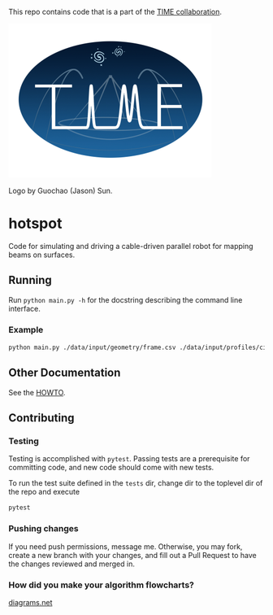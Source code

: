 This repo contains code that is a part of the [TIME collaboration](https://ui.adsabs.harvard.edu/abs/2014SPIE.9153E..1WC/abstract).

![TIME Collaboration](docs/img/time_logo.png)

Logo by Guochao (Jason) Sun.

# hotspot

Code for simulating and driving a cable-driven parallel robot for mapping beams on surfaces.

## Running

Run `python main.py -h` for the docstring describing the command line interface.

### Example

```bash
python main.py ./data/input/geometry/frame.csv ./data/input/profiles/circle.csv
```

## Other Documentation

See the [HOWTO](HOWTO.md).

## Contributing

### Testing
Testing is accomplished with `pytest`. Passing tests are a prerequisite for committing code, and new code should come with new tests.

To run the test suite defined in the `tests` dir, change dir to the toplevel dir of the repo and execute 
```bash
pytest
```

### Pushing changes
If you need push permissions, message me. Otherwise, you may fork, create a new branch with your changes, and fill out a Pull Request to have the changes reviewed and merged in.

### How did you make your algorithm flowcharts?
[diagrams.net](https://diagrams.net)
